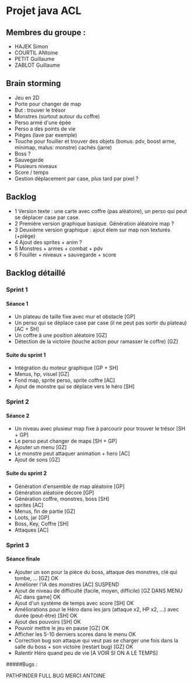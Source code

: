 # Projet java ACL

## Membres du groupe :
* HAJEK Simon
* COURTIL ANtoine
* PETIT Guillaume
* ZABLOT Guillaume

## Brain storming
* Jeu en 2D
* Porte pour changer de map
* But : trouver le trésor
* Monstres (surtout autour du coffre)
* Perso armé d'une épée
* Perso a des points de vie
* Pièges (lave par exemple)
* Touche pour fouiller et trouver des objets (bonus: pdv, boost arme, minimap, malus: monstre) cachés (jarre)
* Boss ?
* Sauvegarde
* Plusieurs niveaux
* Score / temps
* Gestion déplacement par case, plus tard par pixel ?

## Backlog
* 1 Version texte : une carte avec coffre (pas aléatoire), un perso qui peut se déplacer case par case.
* 2 Première version graphique basique. Génération aléatoire map ?
* 3 Deuxième version graphique : ajout élem sur map non texturés (+piège)
* 4 Ajout des sprites + anim ?
* 5 Monstres + armes + combat + pdv
* 6 Fouiller + niveaux + sauvegarde + score
 

## Backlog détaillé

### Sprint 1

#### Séance 1

* Un plateau de taille fixe avec mur et obstacle [GP]
* Un perso qui se déplace case par case (il ne peut pas sortir du plateau) [AC + SH]
* Un coffre à une position aléatoire [GZ]
* Détection de la victoire (touche action pour ramasser le coffre) [GZ]

#### Suite du sprint 1

* Intégration du moteur graphique [GP + SH]
* Menus, hp, visuel [GZ]
* Fond map, sprite perso, sprite coffre [AC]
* Ajout de monstre qui se déplace vers le héro [SH]

### Sprint 2

#### Séance 2

* Un niveau avec plusieur map fixe à parcourir pour trouver le trésor [SH + GP]
* Le perso peut changer de maps [SH + GP]
* Ajouter un menu [GZ]
* Le monstre peut attaquer animation + hero [AC]
* Ajout de sons [GZ]

#### Suite du sprint 2

* Génération d'ensemble de map aléatoire [GP]
* Génération aléatoire décore [GP]
* Génération coffre, monstres, boss [SH]
* sprites [AC]
* Menus, fin de partie [GZ]
* Loots, jar [GP]
* Boss, Key, Coffre [SH]
* Attaques [AC]


### Sprint 3

#### Séance finale

* Ajouter un son pour la pièce du boss, attaque des monstres, clé qui tombe, ... [GZ] OK
* Améliorer l'IA des monstres [AC] SUSPEND
* Ajout de niveau de difficulté (facile, moyen, difficile) [GZ DANS MENU AC dans game] OK
* Ajout d'un système de temps avec score [SH] OK
* Améliorations pour le Héro dans les jars (attaque x2, HP x2, ...)
  avec durée (peut-être) [SH] OK
* Ajout des pouvoirs [SH] OK
* Pouvoir mettre le jeu en pause [GZ] OK
* Afficher les 5-10 derniers scores dans le menu OK
* Correction bug son attaque qui veut pas se charger une fois dans la salle
  du boss + son victoire (restart bug) [GZ] OK
* Ralentir Héro quand peu de vie [A VOIR SI ON A LE TEMPS]

#####Bugs :

PATHFINDER FULL BUG MERCI ANTOINE

